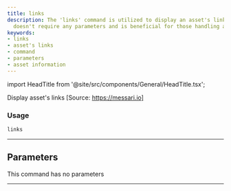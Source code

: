 ```yaml
---
title: links
description: The 'links' command is utilized to display an asset's links. This command
  doesn't require any parameters and is beneficial for those handling asset information.
keywords:
- links
- asset's links
- command
- parameters
- asset information
---
```


import HeadTitle from '@site/src/components/General/HeadTitle.tsx';

<HeadTitle title="links - Dd - Crypto - Reference | OpenBB Terminal Docs" />

Display asset's links [Source: https://messari.io]

### Usage

```python
links
```

---

## Parameters

This command has no parameters


---
